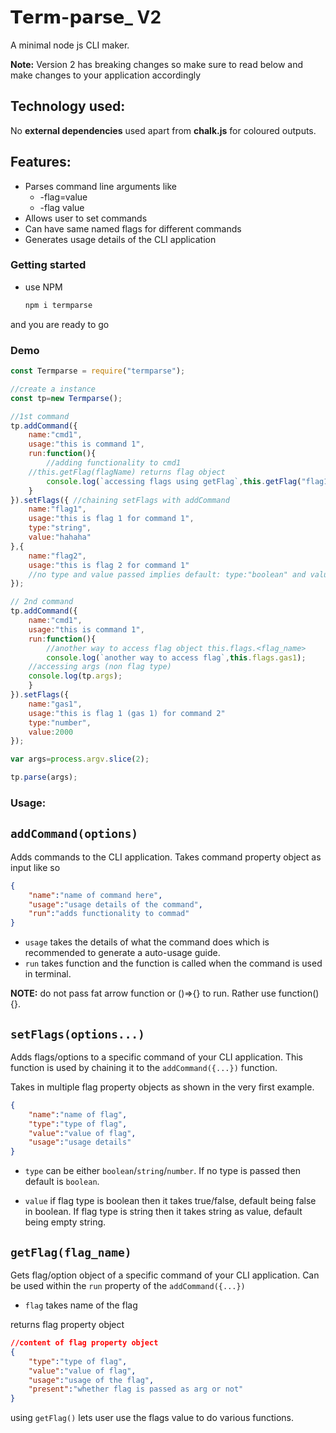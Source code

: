 # 𝗧𝗲𝗿𝗺-𝗽𝗮𝗿𝘀𝗲_ V2

A minimal node js CLI maker.

**Note:** Version 2 has breaking changes so make sure to read below and make changes to your application accordingly

## Technology used:
No **external dependencies** used apart from **chalk.js** for coloured outputs.

## Features:

 - Parses command line arguments like		 
	- -flag=value
	- -flag value
- Allows user to set commands
- Can have same named flags for different commands
- Generates usage details of the CLI application


### Getting started
-	use NPM
	```bash
	npm i termparse
	```
and you are ready to go

### Demo


```js
const Termparse = require("termparse");

//create a instance
const tp=new Termparse();

//1st command
tp.addCommand({
    name:"cmd1",
    usage:"this is command 1",
    run:function(){
    	//adding functionality to cmd1
	//this.getFlag(flagName) returns flag object
        console.log(`accessing flags using getFlag`,this.getFlag("flag1"));
    }
}).setFlags({ //chaining setFlags with addCommand
    name:"flag1",
    usage:"this is flag 1 for command 1",
    type:"string",
    value:"hahaha"
},{
    name:"flag2",
    usage:"this is flag 2 for command 1"
    //no type and value passed implies default: type:"boolean" and value:false
});

// 2nd command
tp.addCommand({
    name:"cmd1",
    usage:"this is command 1",
    run:function(){
        //another way to access flag object this.flags.<flag_name>
        console.log(`another way to access flag`,this.flags.gas1);
	//accessing args (non flag type)
	console.log(tp.args);
    }
}).setFlags({
    name:"gas1",
    usage:"this is flag 1 (gas 1) for command 2"
    type:"number",
    value:2000
});

var args=process.argv.slice(2);

tp.parse(args);

```

### Usage:

## `addCommand(options)`

Adds commands to the CLI application.
Takes command property object as input like so
```json
{
	"name":"name of command here",
	"usage":"usage details of the command",
	"run":"adds functionality to commad"
}
```
- `usage` takes the details of what the command does which is recommended to generate a auto-usage guide.
- `run` takes function and the function is called when the command is used in terminal. 

**NOTE:** do not pass fat arrow function or ()=>{} to run. Rather use function(){}.

## `setFlags(options...)`

Adds flags/options to a specific command of your CLI application. This function is used by chaining it to the `addCommand({...})` function.

Takes in multiple flag property objects as shown in the very first example.

```json
{
	"name":"name of flag",
	"type":"type of flag",
	"value":"value of flag",
	"usage":"usage details"
}
```

- `type` can be either `boolean`/`string`/`number`. If no type is passed then default is `boolean`.

- `value`  if flag type is boolean then it takes true/false, default being false in boolean. If flag type is string then it takes string as value, default being empty string.

## `getFlag(flag_name)`

Gets flag/option object of a specific command of your CLI application. Can be used within the `run` property of the `addCommand({...})`

- `flag` takes name of the flag

returns flag property object

```json
//content of flag property object
{
	"type":"type of flag",
	"value":"value of flag",
	"usage":"usage of the flag",
	"present":"whether flag is passed as arg or not"
}
```
using `getFlag()` lets user use the flags value to do various functions.
